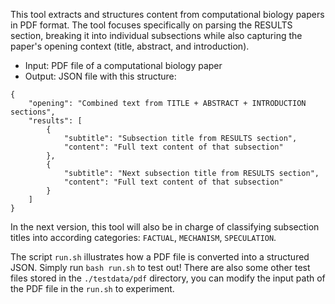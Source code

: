 This tool extracts and structures content from computational biology papers in PDF format. The tool focuses specifically on parsing the RESULTS section, breaking it into individual subsections while also capturing the paper's opening context (title, abstract, and introduction).
- Input: PDF file of a computational biology paper
- Output: JSON file with this structure:
```
{
    "opening": "Combined text from TITLE + ABSTRACT + INTRODUCTION sections",
    "results": [
        {
            "subtitle": "Subsection title from RESULTS section",
            "content": "Full text content of that subsection"
        },
        {
            "subtitle": "Next subsection title from RESULTS section", 
            "content": "Full text content of that subsection"
        }
    ]
}
```

In the next version, this tool will also be in charge of classifying subsection titles into according categories: `FACTUAL`, `MECHANISM`, `SPECULATION`.


The script `run.sh` illustrates how a PDF file is converted into a structured JSON. Simply run `bash run.sh` to test out! There are also some other test files stored in the `./testdata/pdf` directory, you can modify the input path of the PDF file in the `run.sh` to experiment. 

